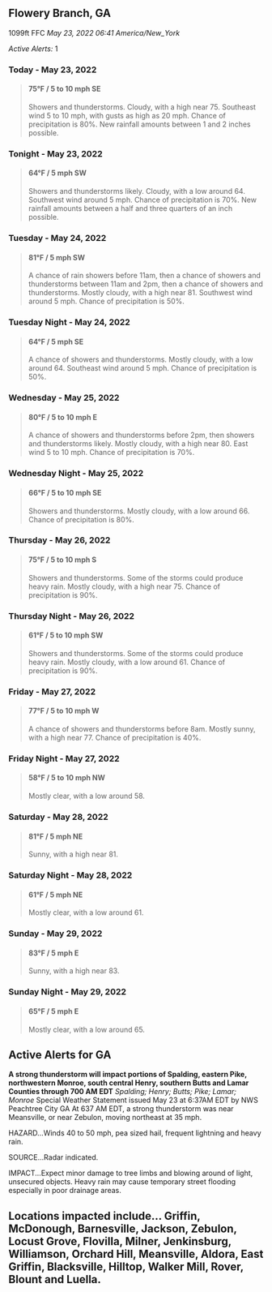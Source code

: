 ## Flowery Branch, GA
1099ft
FFC
*May 23, 2022 06:41 America/New_York*

*Active Alerts:* 1
### Today - May 23, 2022
> #### **75&deg;F** / 5 to 10 mph SE
> Showers and thunderstorms. Cloudy, with a high near 75. Southeast wind 5 to 10 mph, with gusts as high as 20 mph. Chance of precipitation is 80%. New rainfall amounts between 1 and 2 inches possible.

### Tonight - May 23, 2022
> #### **64&deg;F** / 5 mph SW
> Showers and thunderstorms likely. Cloudy, with a low around 64. Southwest wind around 5 mph. Chance of precipitation is 70%. New rainfall amounts between a half and three quarters of an inch possible.

### Tuesday - May 24, 2022
> #### **81&deg;F** / 5 mph SW
> A chance of rain showers before 11am, then a chance of showers and thunderstorms between 11am and 2pm, then a chance of showers and thunderstorms. Mostly cloudy, with a high near 81. Southwest wind around 5 mph. Chance of precipitation is 50%.

### Tuesday Night - May 24, 2022
> #### **64&deg;F** / 5 mph SE
> A chance of showers and thunderstorms. Mostly cloudy, with a low around 64. Southeast wind around 5 mph. Chance of precipitation is 50%.

### Wednesday - May 25, 2022
> #### **80&deg;F** / 5 to 10 mph E
> A chance of showers and thunderstorms before 2pm, then showers and thunderstorms likely. Mostly cloudy, with a high near 80. East wind 5 to 10 mph. Chance of precipitation is 70%.

### Wednesday Night - May 25, 2022
> #### **66&deg;F** / 5 to 10 mph SE
> Showers and thunderstorms. Mostly cloudy, with a low around 66. Chance of precipitation is 80%.

### Thursday - May 26, 2022
> #### **75&deg;F** / 5 to 10 mph S
> Showers and thunderstorms. Some of the storms could produce heavy rain. Mostly cloudy, with a high near 75. Chance of precipitation is 90%.

### Thursday Night - May 26, 2022
> #### **61&deg;F** / 5 to 10 mph SW
> Showers and thunderstorms. Some of the storms could produce heavy rain. Mostly cloudy, with a low around 61. Chance of precipitation is 90%.

### Friday - May 27, 2022
> #### **77&deg;F** / 5 to 10 mph W
> A chance of showers and thunderstorms before 8am. Mostly sunny, with a high near 77. Chance of precipitation is 40%.

### Friday Night - May 27, 2022
> #### **58&deg;F** / 5 to 10 mph NW
> Mostly clear, with a low around 58.

### Saturday - May 28, 2022
> #### **81&deg;F** / 5 mph NE
> Sunny, with a high near 81.

### Saturday Night - May 28, 2022
> #### **61&deg;F** / 5 mph NE
> Mostly clear, with a low around 61.

### Sunday - May 29, 2022
> #### **83&deg;F** / 5 mph E
> Sunny, with a high near 83.

### Sunday Night - May 29, 2022
> #### **65&deg;F** / 5 mph E
> Mostly clear, with a low around 65.

## Active Alerts for GA

**A strong thunderstorm will impact portions of Spalding, eastern Pike, northwestern Monroe, south central Henry, southern Butts and Lamar Counties through 700 AM EDT**
*Spalding; Henry; Butts; Pike; Lamar; Monroe*
Special Weather Statement issued May 23 at 6:37AM EDT by NWS Peachtree City GA
At 637 AM EDT, a strong thunderstorm was near Meansville, or near
Zebulon, moving northeast at 35 mph.

HAZARD...Winds 40 to 50 mph, pea sized hail, frequent lightning and
heavy rain.

SOURCE...Radar indicated.

IMPACT...Expect minor damage to tree limbs and blowing around of
light, unsecured objects. Heavy rain may cause temporary
street flooding especially in poor drainage areas.

Locations impacted include...
Griffin, McDonough, Barnesville, Jackson, Zebulon, Locust Grove,
Flovilla, Milner, Jenkinsburg, Williamson, Orchard Hill, Meansville,
Aldora, East Griffin, Blacksville, Hilltop, Walker Mill, Rover,
Blount and Luella.
---

